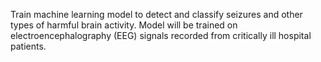 Train machine learning model to detect and classify seizures and other types of harmful brain activity. Model will be trained on electroencephalography (EEG) signals recorded from critically ill hospital patients.
